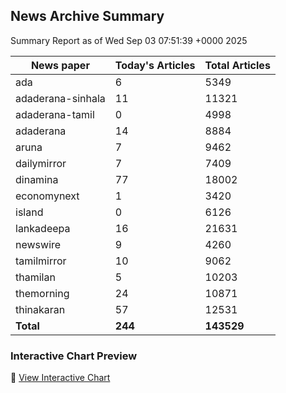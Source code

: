 <!-- @format -->

## News Archive Summary

Summary Report as of Wed Sep 03 07:51:39 +0000 2025

| News paper         | Today's Articles | Total Articles |
|--------------------|------------------|----------------|
| ada               | 6          | 5349        |
| adaderana-sinhala               | 11          | 11321        |
| adaderana-tamil               | 0          | 4998        |
| adaderana               | 14          | 8884        |
| aruna               | 7          | 9462        |
| dailymirror               | 7          | 7409        |
| dinamina               | 77          | 18002        |
| economynext               | 1          | 3420        |
| island               | 0          | 6126        |
| lankadeepa               | 16          | 21631        |
| newswire               | 9          | 4260        |
| tamilmirror               | 10          | 9062        |
| thamilan               | 5          | 10203        |
| themorning               | 24          | 10871        |
| thinakaran               | 57          | 12531        |
| **Total**          | **244**      | **143529** |

### Interactive Chart Preview
🔗 [View Interactive Chart](https://itscharukadeshan.github.io/sl_news_archive_data/news_chart_by_newspaper.html)

